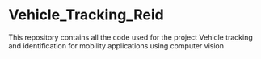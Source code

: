 # Vehicle_Tracking_Reid
This repository contains all the code used for the project Vehicle tracking and identification for mobility applications using computer vision
